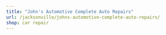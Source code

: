 ```yaml
---
title: "John's Automotive Complete Auto Repairs"
url: /jacksonville/johns-automotive-complete-auto-repairs/
shop: car repair
---
```

